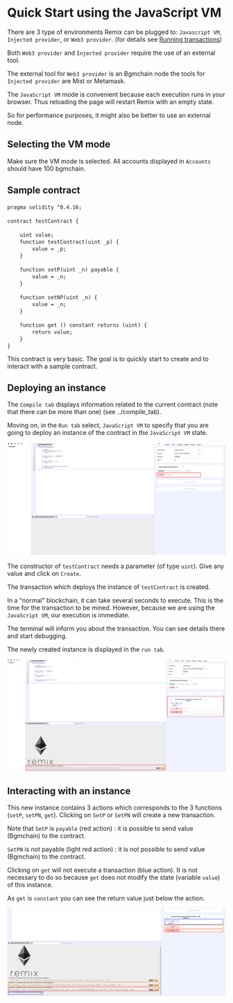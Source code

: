 Quick Start using the JavaScript VM
===================================

There are 3 type of environments Remix can be plugged to:
`Javascript VM`, `Injected provider`, or `Web3 provider`. (for details see [Running transactions](http://remix.readthedocs.io/en/latest/run_tab.html))

Both `Web3 provider` and `Injected provider` require the use of an
external tool.

The external tool for `Web3 provider` is an Bgmchain node the tools for
`Injected provider` are Mist or Metamask.

The `JavaScript VM` mode is convenient because each execution runs in
your browser. Thus reloading the page will restart Remix with an empty
state.

So for performance purposes, it might also be better to use an external
node.

Selecting the VM mode
---------------------

Make sure the VM mode is selected. All accounts displayed in `Accounts`
should have 100 bgmchain.

Sample contract
---------------

``` {.sourceCode .none}
pragma solidity ^0.4.16;

contract testContract {

    uint value;
    function testContract(uint _p) {
        value = _p;
    }

    function setP(uint _n) payable {
        value = _n;
    }

    function setNP(uint _n) {
        value = _n;
    }

    function get () constant returns (uint) {
        return value;
    }
}
```

This contract is very basic. The goal is to quickly start to create and
to interact with a sample contract.

Deploying an instance
---------------------

The `Compile tab` displays information related to the current contract
(note that there can be more than one) (see ../compile\_tab).

Moving on, in the `Run tab` select, `JavaScript VM` to specify that you
are going to deploy an instance of the contract in the `JavaScript VM`
state.

![image](images/remix_quickstart_javascriptvm_creation.png)

The constructor of `testContract` needs a parameter (of type `uint`).
Give any value and click on `Create`.

The transaction which deploys the instance of `testContract` is created.

In a "normal" blockchain, it can take several seconds to execute. This
is the time for the transaction to be mined. However, because we are
using the `JavaScript VM`, our execution is immediate.

The terminal will inform you about the transaction. You can see details
there and start debugging.

The newly created instance is displayed in the `run tab`.

![image](images/remix_quickstart_javascriptvm_creationTransaction.png)

Interacting with an instance
----------------------------

This new instance contains 3 actions which corresponds to the 3
functions (`setP`, `setPN`, `get`). Clicking on `SetP` or `SetPN` will
create a new transaction.

Note that `SetP` is `payable` (red action) : it is possible to send
value (Bgmchain) to the contract.

`SetPN` is not payable (light red action) : it is not possible to send
value (Bgmchain) to the contract.

Clicking on `get` will not execute a transaction (blue action). It is
not necessary to do so because `get` does not modify the state (variable
`value`) of this instance.

As `get` is `constant` you can see the return value just below the
action.

![image](images/remix_quickstart_javascriptvm_callinginstance.png)
